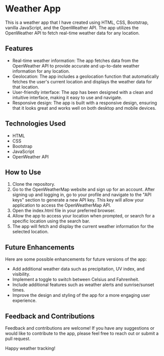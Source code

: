 # Weather App
This is a weather app that I have created using HTML, CSS, Bootstrap, vanilla JavaScript, and the OpenWeather API. The app utilizes the OpenWeather API to fetch real-time weather data for any location.

## Features
- Real-time weather information: The app fetches data from the OpenWeather API to provide accurate and up-to-date weather information for any location.
- Geolocation: The app includes a geolocation function that automatically fetches the user's current location and displays the weather data for that location.
- User-friendly interface: The app has been designed with a clean and intuitive interface, making it easy to use and navigate.
- Responsive design: The app is built with a responsive design, ensuring that it looks great and works well on both desktop and mobile devices.

## Technologies Used
- HTML
- CSS
- Bootstrap
- JavaScript
- OpenWeather API

## How to Use
1) Clone the repository.
2) Go to the OpenWeatherMap website and sign up for an account. After signing up and logging in, go to your profile and navigate to the "API keys" section to generate a new API key. This key will allow your application to access the OpenWeatherMap API. 
3) Open the index.html file in your preferred browser.
4) Allow the app to access your location when prompted, or search for a specific location using the search bar.
5) The app will fetch and display the current weather information for the selected location.

## Future Enhancements
Here are some possible enhancements for future versions of the app:

- Add additional weather data such as precipitation, UV index, and visibility.
- Implement a toggle to switch between Celsius and Fahrenheit.
- Include additional features such as weather alerts and sunrise/sunset times.
- Improve the design and styling of the app for a more engaging user experience.

## Feedback and Contributions
Feedback and contributions are welcome! If you have any suggestions or would like to contribute to the app, please feel free to reach out or submit a pull request.

Happy weather tracking!
